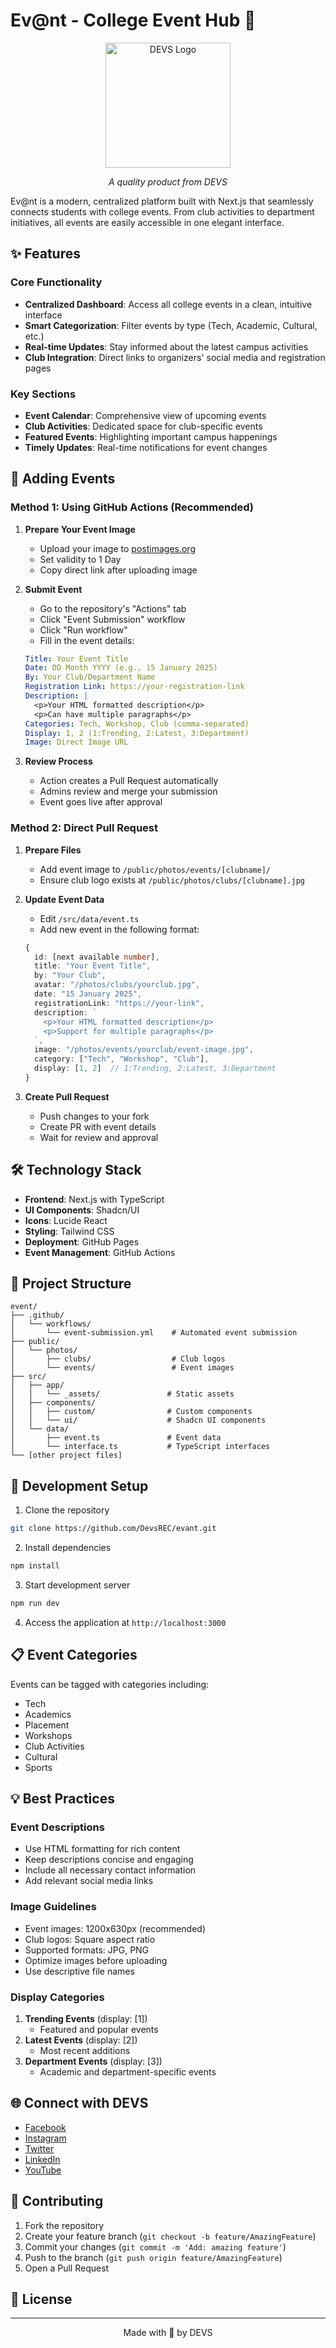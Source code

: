 # Ev@nt - College Event Hub 🎯

<div align="center">
  <img src="public/photos/clubs/devs.png" alt="DEVS Logo" width="200"/>
  <p><em>A quality product from DEVS</em></p>
</div>

Ev@nt is a modern, centralized platform built with Next.js that seamlessly connects students with college events. From club activities to department initiatives, all events are easily accessible in one elegant interface.

## ✨ Features

### Core Functionality
- **Centralized Dashboard**: Access all college events in a clean, intuitive interface
- **Smart Categorization**: Filter events by type (Tech, Academic, Cultural, etc.)
- **Real-time Updates**: Stay informed about the latest campus activities
- **Club Integration**: Direct links to organizers' social media and registration pages

### Key Sections
- **Event Calendar**: Comprehensive view of upcoming events
- **Club Activities**: Dedicated space for club-specific events
- **Featured Events**: Highlighting important campus happenings
- **Timely Updates**: Real-time notifications for event changes

## 🎯 Adding Events

### Method 1: Using GitHub Actions (Recommended)

1. **Prepare Your Event Image**
   - Upload your image to [postimages.org](https://postimages.org/)
   - Set validity to 1 Day
   - Copy direct link after uploading image

2. **Submit Event**
   - Go to the repository's "Actions" tab
   - Click "Event Submission" workflow
   - Click "Run workflow"
   - Fill in the event details:

   ```yaml
   Title: Your Event Title
   Date: DD Month YYYY (e.g., 15 January 2025)
   By: Your Club/Department Name
   Registration Link: https://your-registration-link
   Description: |
     <p>Your HTML formatted description</p>
     <p>Can have multiple paragraphs</p>
   Categories: Tech, Workshop, Club (comma-separated)
   Display: 1, 2 (1:Trending, 2:Latest, 3:Department)
   Image: Direct Image URL
   ```

3. **Review Process**
   - Action creates a Pull Request automatically
   - Admins review and merge your submission
   - Event goes live after approval

### Method 2: Direct Pull Request

1. **Prepare Files**
   - Add event image to `/public/photos/events/[clubname]/`
   - Ensure club logo exists at `/public/photos/clubs/[clubname].jpg`

2. **Update Event Data**
   - Edit `/src/data/event.ts`
   - Add new event in the following format:

   ```typescript
   {
     id: [next available number],
     title: "Your Event Title",
     by: "Your Club",
     avatar: "/photos/clubs/yourclub.jpg",
     date: "15 January 2025",
     registrationLink: "https://your-link",
     description: `
       <p>Your HTML formatted description</p>
       <p>Support for multiple paragraphs</p>
     `,
     image: "/photos/events/yourclub/event-image.jpg",
     category: ["Tech", "Workshop", "Club"],
     display: [1, 2]  // 1:Trending, 2:Latest, 3:Department
   }
   ```

3. **Create Pull Request**
   - Push changes to your fork
   - Create PR with event details
   - Wait for review and approval

## 🛠️ Technology Stack

- **Frontend**: Next.js with TypeScript
- **UI Components**: Shadcn/UI
- **Icons**: Lucide React
- **Styling**: Tailwind CSS
- **Deployment**: GitHub Pages
- **Event Management**: GitHub Actions

## 📁 Project Structure

```
event/
├── .github/
│   └── workflows/
│       └── event-submission.yml    # Automated event submission
├── public/
│   └── photos/
│       ├── clubs/                  # Club logos
│       └── events/                 # Event images
├── src/
│   ├── app/
│   │   └── _assets/               # Static assets
│   ├── components/
│   │   ├── custom/                # Custom components
│   │   └── ui/                    # Shadcn UI components
│   └── data/
│       ├── event.ts               # Event data
│       └── interface.ts           # TypeScript interfaces
└── [other project files]
```

## 🚀 Development Setup

1. Clone the repository
```bash
git clone https://github.com/DevsREC/evant.git
```

2. Install dependencies
```bash
npm install
```

3. Start development server
```bash
npm run dev
```

4. Access the application at `http://localhost:3000`

## 📋 Event Categories

Events can be tagged with categories including:
- Tech
- Academics
- Placement
- Workshops
- Club Activities
- Cultural
- Sports

## 💡 Best Practices

### Event Descriptions
- Use HTML formatting for rich content
- Keep descriptions concise and engaging
- Include all necessary contact information
- Add relevant social media links

### Image Guidelines
- Event images: 1200x630px (recommended)
- Club logos: Square aspect ratio
- Supported formats: JPG, PNG
- Optimize images before uploading
- Use descriptive file names

### Display Categories
1. **Trending Events** (display: [1])
   - Featured and popular events
2. **Latest Events** (display: [2])
   - Most recent additions
3. **Department Events** (display: [3])
   - Academic and department-specific events

## 🌐 Connect with DEVS

- [Facebook](https://www.facebook.com/profile.php?id=100082341643541)
- [Instagram](https://www.instagram.com/recdevs/)
- [Twitter](https://twitter.com/DevsRec)
- [LinkedIn](https://www.linkedin.com/company/devs-rec/)
- [YouTube](https://www.youtube.com/@RECDEVS)

## 🤝 Contributing

1. Fork the repository
2. Create your feature branch (`git checkout -b feature/AmazingFeature`)
3. Commit your changes (`git commit -m 'Add: amazing feature'`)
4. Push to the branch (`git push origin feature/AmazingFeature`)
5. Open a Pull Request

## 📄 License

---
<div align="center">
  Made with 💖 by DEVS
</div>